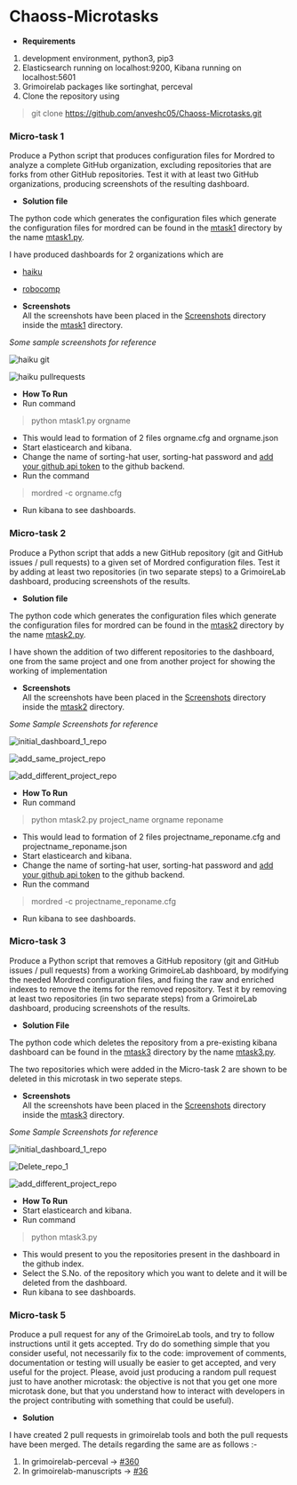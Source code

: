 # Chaoss-Microtasks

* **Requirements**
1. development environment, python3, pip3
2. Elasticsearch running on localhost:9200, Kibana running on localhost:5601
3. Grimoirelab packages like sortinghat, perceval  
4. Clone the repository using  
> git clone https://github.com/anveshc05/Chaoss-Microtasks.git

### Micro-task 1

Produce a Python script that produces configuration files for Mordred to analyze a complete GitHub organization, excluding repositories that are forks from other GitHub repositories. Test it with at least two GitHub organizations, producing screenshots of the resulting dashboard.

* **Solution file**  

The python code which generates the configuration files which generate the configuration files for mordred can be found in the [mtask1](mtask1/) directory by the name [mtask1.py](mtask1/mtask1.py).

I have produced dashboards for 2 organizations which are
* [haiku](https://github.com/haiku)
* [robocomp](https://github.com/robocomp)

* **Screenshots**  
All the screenshots have been placed in the [Screenshots](mtask1/Screenshots/) directory inside the [mtask1](mtask1/) directory.

_Some sample screenshots for reference_

![haiku git ](mtask1/Screenshots/Haiku/haiku_git_full.png )

![haiku pullrequests ](mtask1/Screenshots/Haiku/github_pull_requests.png)

* **How To Run**  
* Run command
> python mtask1.py orgname   
* This would lead to formation of 2 files orgname.cfg and orgname.json
* Start elasticearch and kibana.
* Change the name of sorting-hat user, sorting-hat password and [add your github api token](https://help.github.com/articles/creating-a-personal-access-token-for-the-command-line/) to the github backend.
* Run the command 
> mordred -c orgname.cfg
* Run kibana to see dashboards.


### Micro-task 2

Produce a Python script that adds a new GitHub repository (git and GitHub issues / pull requests) to a given set of Mordred configuration files. Test it by adding at least two repositories (in two separate steps) to a GrimoireLab dashboard, producing screenshots of the results.

* **Solution file**  

The python code which generates the configuration files which generate the configuration files for mordred can be found in the [mtask2](mtask2/) directory by the name [mtask2.py](mtask2/mtask2.py).

I have shown the addition of two different repositories to the dashboard, one from the same project and one from another project for showing the working of implementation

* **Screenshots**  
All the screenshots have been placed in the [Screenshots](mtask2/Screenshots/) directory inside the [mtask2](mtask2/) directory.

_Some Sample Screenshots for reference_

![initial_dashboard_1_repo ](mtask2/Screenshots/initial-dashboard/git/grimoire_git_3.png)


![add_same_project_repo ](mtask2/Screenshots/add_same_project_repo/git/2_repo_git_3.png)


![add_different_project_repo ](mtask2/Screenshots/add_different_project_repo/git/diff_project_git_3.png)

* **How To Run**  
* Run command
> python mtask2.py project_name orgname reponame 
* This would lead to formation of 2 files projectname_reponame.cfg and projectname_reponame.json
* Start elasticearch and kibana.
* Change the name of sorting-hat user, sorting-hat password and [add your github api token](https://help.github.com/articles/creating-a-personal-access-token-for-the-command-line/) to the github backend.
* Run the command 
> mordred -c projectname_reponame.cfg
* Run kibana to see dashboards.

### Micro-task 3

Produce a Python script that removes a GitHub repository (git and GitHub issues / pull requests) from a working GrimoireLab dashboard, by modifying the needed Mordred configuration files, and fixing the raw and enriched indexes to remove the items for the removed repository. Test it by removing at least two repositories (in two separate steps) from a GrimoireLab dashboard, producing screenshots of the results.

* **Solution File**

The python code which deletes the repository from a pre-existing kibana dashboard can be found in the [mtask3](mtask3/) directory by the name [mtask3.py](mtask3/mtask3.py).

The two repositories which were added in the Micro-task 2 are shown to be deleted in this microtask in two seperate steps.

* **Screenshots**  
All the screenshots have been placed in the [Screenshots](mtask3/Screenshots/) directory inside the [mtask3](mtask3/) directory.

_Some Sample Screenshots for reference_

![initial_dashboard_1_repo ](mtask3/Screenshots/initial_dashboard/Git/grimoire_git_3.png)


![Delete_repo_1 ](mtask3/Screenshots/Delete_repo_1/Git/robocomp_del_git_3.png)


![add_different_project_repo ](mtask3/Screenshots/Delete_repo_2/Git/hatstall_del_git_3.png)

* **How To Run**  
* Start elasticearch and kibana.
* Run command
> python mtask3.py 
* This would present to you the repositories present in the dashboard in the github index.
* Select the S.No. of the repository which you want to delete and it will be deleted from the dashboard.
* Run kibana to see dashboards.

### Micro-task 5

Produce a pull request for any of the GrimoireLab tools, and try to follow instructions until it gets accepted. Try do do something simple that you consider useful, not necessarily fix to the code: improvement of comments, documentation or testing will usually be easier to get accepted, and very useful for the project. Please, avoid just producing a random pull request just to have another microtask: the objective is not that you get one more microtask done, but that you understand how to interact with developers in the project contributing with something that could be useful).

* **Solution**

I have created 2 pull requests in grimoirelab tools and both the pull requests have been merged. The details regarding the same are as follows :-
1. In grimoirelab-perceval -> [#360](https://github.com/chaoss/grimoirelab-perceval/pull/360)
2. In grimoirelab-manuscripts -> [#36](https://github.com/chaoss/grimoirelab-manuscripts/pull/36)
